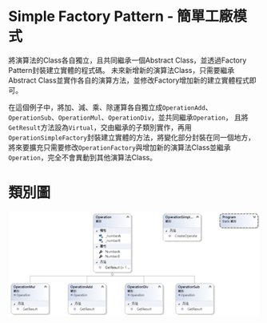 # Simple Factory Pattern - 簡單工廠模式


將演算法的Class各自獨立，且共同繼承一個Abstract Class，並透過Factory Pattern封裝建立實體的程式碼。
未來新增新的演算法Class，只需要繼承Abstract Class並實作各自的演算方法，並修改Factory增加新的建立實體程式即可。

在這個例子中，將加、減、乘、除運算各自獨立成`OperationAdd`、`OperationSub`、`OperationMul`、`OperationDiv`，並共同繼承`Operation`，
且將`GetResult`方法設為`Virtual`，交由繼承的子類別實作，再用`OperationSimpleFactory`封裝建立實體的方法，將變化部分封裝在同一個地方，
將來要擴充只需要修改`OperationFactory`與增加新的演算法Class並繼承`Operation`，完全不會異動到其他演算法Class。


# 類別圖

![狀態模式](https://github.com/BryanYu/DesignPatternPractice/blob/master/SimpleFactory/ClassDiagram1.png)


